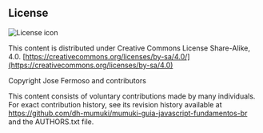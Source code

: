 ## License
![License icon](https://licensebuttons.net/l/by-sa/3.0/88x31.png)

This content is distributed under Creative Commons License Share-Alike, 4.0. [https://creativecommons.org/licenses/by-sa/4.0/](https://creativecommons.org/licenses/by-sa/4.0)

Copyright Jose Fermoso and contributors

This content consists of voluntary contributions made by many
individuals. For exact contribution history, see its revision history
available at https://github.com/dh-mumuki/mumuki-guia-javascript-fundamentos-br and the AUTHORS.txt file.


